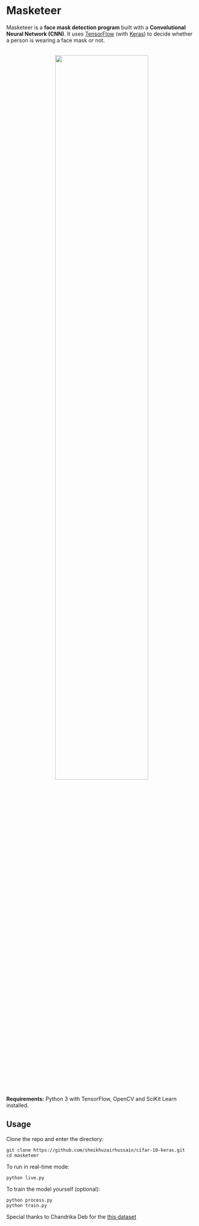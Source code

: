 
# Masketeer

Masketeer is a **face mask detection program** built with a  **Convolutional Neural Network (CNN)**. It uses [TensorFlow](https://www.tensorflow.org/) (with [Keras](https://keras.io/)) to decide whether a person is wearing a face mask or not.

<p align="center">
<br>
<img src="https://i.ibb.co/T1dH793/Screenshot-2.png" width="70%">
</p>

**Requirements:** Python 3 with TensorFlow, OpenCV and SciKit Learn installed.
## Usage
Clone the repo and enter the directory:
```
git clone https://github.com/sheikhuzairhussain/cifar-10-keras.git
cd masketeer
```
To run in real-time mode:
```
python live.py
```
To train the model yourself (optional):
```
python process.py
python train.py
```
Special thanks to Chandrika Deb for the [this dataset](https://drive.google.com/drive/folders/1XDte2DL2Mf_hw4NsmGst7QtYoU7sMBVG)
